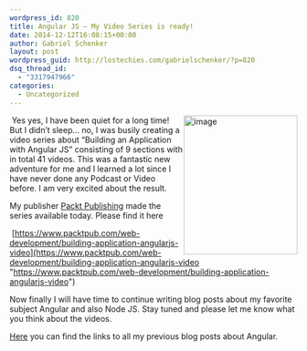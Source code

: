 ```yaml
---
wordpress_id: 820
title: Angular JS – My Video Series is ready!
date: 2014-12-12T16:08:15+00:00
author: Gabriel Schenker
layout: post
wordpress_guid: http://lostechies.com/gabrielschenker/?p=820
dsq_thread_id:
  - "3317947966"
categories:
  - Uncategorized
---
```

&nbsp;[<img style="border-top: 0px;border-right: 0px;border-bottom: 0px;margin-left: 0px;border-left: 0px;margin-right: 0px" border="0" alt="image" src="https://lostechies.com/content/gabrielschenker/uploads/2014/12/image_thumb.png" width="199" align="right" height="244" />](https://lostechies.com/content/gabrielschenker/uploads/2014/12/image.png)Yes yes, I have been quiet for a long time! But I didn’t sleep… no, I was busily creating a video series about “Building an Application with Angular JS” consisting of 9 sections with in total 41 videos. This was a fantastic new adventure for me and I learned a lot since I have never done any Podcast or Video before. I am very excited about the result.

My publisher [Packt Publishing](https://www.packtpub.com/) made the series available today. Please find it here

&nbsp;[https://www.packtpub.com/web-development/building-application-angularjs-video](https://www.packtpub.com/web-development/building-application-angularjs-video "https://www.packtpub.com/web-development/building-application-angularjs-video")

Now finally I will have time to continue writing blog posts about my favorite subject Angular and also Node JS. Stay tuned and please let me know what you think about the videos.

[Here](https://lostechies.com/gabrielschenker/2014/02/26/angular-js-blog-series-table-of-content/) you can find the links to all my previous blog posts about Angular.&nbsp;